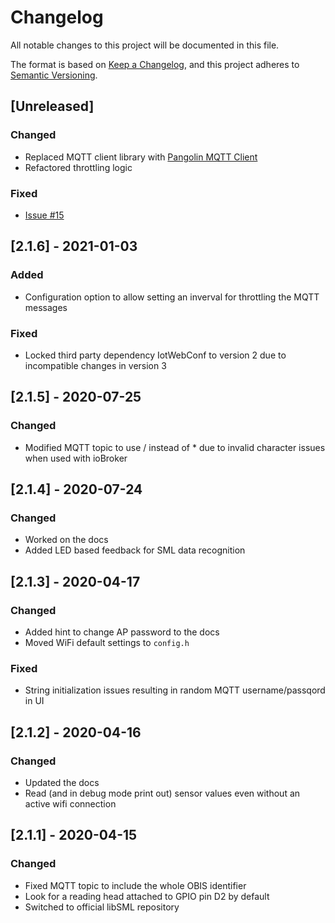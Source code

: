 # Changelog
All notable changes to this project will be documented in this file.

The format is based on [Keep a Changelog](https://keepachangelog.com/en/1.0.0/),
and this project adheres to [Semantic Versioning](https://semver.org/spec/v2.0.0.html).

## [Unreleased]
### Changed
- Replaced MQTT client library with [Pangolin MQTT Client](https://github.com/philbowles/PangolinMQTT)
- Refactored throttling logic
### Fixed
- [Issue #15](https://github.com/mruettgers/SMLReader/issues/15)

## [2.1.6] - 2021-01-03
### Added
- Configuration option to allow setting an inverval for throttling the MQTT messages
### Fixed
- Locked third party dependency IotWebConf to version 2 due to incompatible changes in version 3

## [2.1.5] - 2020-07-25
### Changed
- Modified MQTT topic to use / instead of * due to invalid character issues when used with ioBroker

## [2.1.4] - 2020-07-24
### Changed
- Worked on the docs
- Added LED based feedback for SML data recognition

## [2.1.3] - 2020-04-17
### Changed
- Added hint to change AP password to the docs
- Moved WiFi default settings to `config.h`
### Fixed
- String initialization issues resulting in random MQTT username/passqord in UI

## [2.1.2] - 2020-04-16
### Changed
- Updated the docs
- Read (and in debug mode print out) sensor values even without an active wifi connection

## [2.1.1] - 2020-04-15
### Changed
- Fixed MQTT topic to include the whole OBIS identifier
- Look for a reading head attached to GPIO pin D2 by default
- Switched to official libSML repository
